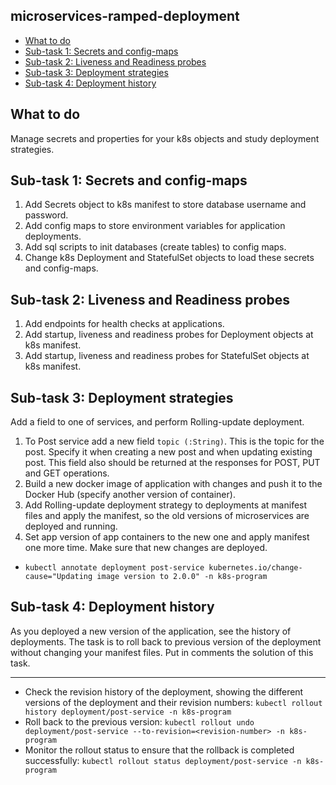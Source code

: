##  microservices-ramped-deployment

- [What to do](#what-to-do)
- [Sub-task 1: Secrets and config-maps](#sub-task-1--secrets-and-config-maps)
- [Sub-task 2: Liveness and Readiness probes](#sub-task-2--liveness-and-readiness-probes)
- [Sub-task 3: Deployment strategies](#sub-task-3--deployment-strategies)
- [Sub-task 4: Deployment history](#sub-task-4--deployment-history)

## What to do
Manage secrets and properties for your k8s objects and study deployment strategies.

## Sub-task 1: Secrets and config-maps
1. Add Secrets object to k8s manifest to store database username and password.
2. Add config maps to store environment variables for application deployments.
3. Add sql scripts to init databases (create tables) to config maps.
4. Change k8s Deployment and StatefulSet objects to load these secrets and config-maps.

## Sub-task 2: Liveness and Readiness probes
1. Add endpoints for health checks at applications.
2. Add startup, liveness and readiness probes for Deployment objects at k8s manifest.
3. Add startup, liveness and readiness probes for StatefulSet objects at k8s manifest.

## Sub-task 3: Deployment strategies
Add a field to one of services, and perform Rolling-update deployment.
1. To Post service add a new field `topic (:String)`. This is the topic for the post. Specify it when creating a new post and when updating existing post. 
This field also should be returned at the responses for POST, PUT and GET operations.
2. Build a new docker image of application with changes and push it to the Docker Hub (specify another version of container).
3. Add Rolling-update deployment strategy to deployments at manifest files and apply the  manifest, so the old versions of microservices are deployed and running.
4. Set app version of app containers to the new one and apply manifest one more time. Make sure that new changes are deployed.
- `kubectl annotate deployment post-service kubernetes.io/change-cause="Updating image version to 2.0.0" -n k8s-program`

## Sub-task 4: Deployment history
As you deployed a new version of the application, see the history of deployments. The task is to roll back to previous version of the deployment without changing your manifest files.
Put in comments the solution of this task.
***
- Check the revision history of the deployment, showing the different versions of the deployment and their revision numbers:
`kubectl rollout history deployment/post-service -n k8s-program`
- Roll back to the previous version:
`kubectl rollout undo deployment/post-service --to-revision=<revision-number> -n k8s-program`
- Monitor the rollout status to ensure that the rollback is completed successfully:
`kubectl rollout status deployment/post-service -n k8s-program`